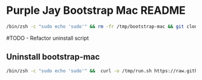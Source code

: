 # Purple Jay Bootstrap Mac README

``` bash
/bin/zsh -c "sudo echo 'sudo'" && rm -fr /tmp/bootstrap-mac && git clone -b main https://github.com/purplejay-io/bootstrap-mac /tmp/bootstrap-mac && caffeinate -d /tmp/bootstrap-mac/run.sh install
```

#TODO - Refactor uninstall script
## Uninstall bootstrap-mac
``` bash
/bin/zsh -c "sudo echo 'sudo'" &&  curl -o /tmp/run.sh https://raw.githubusercontent.com/purplejay-io/bootstrap-mac/main/run.sh && chmod +x /tmp/run.sh && caffeinate -d /tmp/run.sh reset
```
